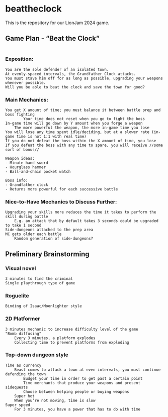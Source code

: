 # beattheclock
This is the repository for our LionJam 2024 game.

## **Game Plan - “Beat the Clock”**
	
### <br>Exposition:
	You are the sole defender of an isolated town. 
	At evenly-spaced intervals, the Grandfather Clock attacks.
	You must stave him off for as long as possible, upgrading your weapons whenever possible.
	Will you be able to beat the clock and save the town for good?
  
### Main Mechanics:
	You get X amount of time; you must balance it between battle prep and boss fighting
    		Your time does not reset when you go to fight the boss
	In-game time will go down by Y amount when you forge a weapon
     	The more powerful the weapon, the more in-game time you lose
	You will lose any time spent idle/deciding, but at a slower rate (in-game time is not 1:1 with real time)
	If you do not defeat the boss within the X amount of time, you lose
	If you defeat the boss with any time to spare, you will receive //some sort of bonus//
	
	Weapon ideas:
	- Minute hand sword
	- Hourglass hammer
	- Ball-and-chain pocket watch
 	
  	Boss info:
	- Grandfather clock
	- Returns more powerful for each successive battle

### Nice-to-Have Mechanics to Discuss Further:
	Upgrading your skills more reduces the time it takes to perform the skill during battle
 		E.g. an attack that by default takes 3 seconds could be upgraded to take 1 second
  	Side-dungeons attached to the prep area
   	MC gets older each battle
    	Random generation of side-dungeons?

## **Preliminary Brainstorming**
  ### Visual novel
  	3 minutes to find the criminal
   	Single playthrough type of game
  
  ### Roguelite
  	Binding of Isaac/Moonlighter style
  
  ### 2D Platformer
  	3 minutes mechanic to increase difficulty level of the game
   	"Bomb diffusing"
    	Every 3 minutes, a platform explodes
     	Collecting time to prevent platforms from exploding 
  
  ### Top-down dungeon style
  	Time as currency
   		Beast comes to attack a town at even intervals, you must continue defending the town
    		Budget your time in order to get past a certain point
     		Time merchants that produce your weapons and present sidequests
      		Choose between helping people or buying weapons
       	Super hot
		When you’re not moving, time is slow
 	Super speed
  		For 3 minutes, you have a power that has to do with time
